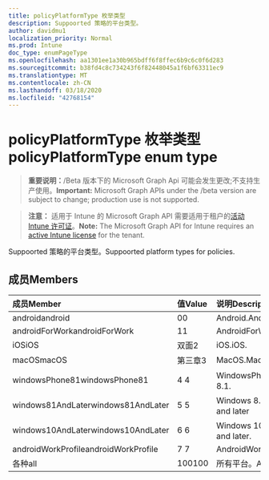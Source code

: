 ```yaml
---
title: policyPlatformType 枚举类型
description: Suppoorted 策略的平台类型。
author: davidmu1
localization_priority: Normal
ms.prod: Intune
doc_type: enumPageType
ms.openlocfilehash: aa1301ee1a30b965bdff6f8ffec6b9c6c0f6d283
ms.sourcegitcommit: b38fd4c8c734243f6f82448045a1f6bf63311ec9
ms.translationtype: MT
ms.contentlocale: zh-CN
ms.lasthandoff: 03/18/2020
ms.locfileid: "42768154"
---
```

# <a name="policyplatformtype-enum-type"></a><span data-ttu-id="3a90a-103">policyPlatformType 枚举类型</span><span class="sxs-lookup"><span data-stu-id="3a90a-103">policyPlatformType enum type</span></span>

> <span data-ttu-id="3a90a-104">**重要说明：**/Beta 版本下的 Microsoft Graph Api 可能会发生更改;不支持生产使用。</span><span class="sxs-lookup"><span data-stu-id="3a90a-104">**Important:** Microsoft Graph APIs under the /beta version are subject to change; production use is not supported.</span></span>

> <span data-ttu-id="3a90a-105">**注意：** 适用于 Intune 的 Microsoft Graph API 需要适用于租户的[活动 Intune 许可证](https://go.microsoft.com/fwlink/?linkid=839381)。</span><span class="sxs-lookup"><span data-stu-id="3a90a-105">**Note:** The Microsoft Graph API for Intune requires an [active Intune license](https://go.microsoft.com/fwlink/?linkid=839381) for the tenant.</span></span>

<span data-ttu-id="3a90a-106">Suppoorted 策略的平台类型。</span><span class="sxs-lookup"><span data-stu-id="3a90a-106">Suppoorted platform types for policies.</span></span>

## <a name="members"></a><span data-ttu-id="3a90a-107">成员</span><span class="sxs-lookup"><span data-stu-id="3a90a-107">Members</span></span>
|<span data-ttu-id="3a90a-108">成员</span><span class="sxs-lookup"><span data-stu-id="3a90a-108">Member</span></span>|<span data-ttu-id="3a90a-109">值</span><span class="sxs-lookup"><span data-stu-id="3a90a-109">Value</span></span>|<span data-ttu-id="3a90a-110">说明</span><span class="sxs-lookup"><span data-stu-id="3a90a-110">Description</span></span>|
|:---|:---|:---|
|<span data-ttu-id="3a90a-111">android</span><span class="sxs-lookup"><span data-stu-id="3a90a-111">android</span></span>|<span data-ttu-id="3a90a-112">0</span><span class="sxs-lookup"><span data-stu-id="3a90a-112">0</span></span>|<span data-ttu-id="3a90a-113">Android.</span><span class="sxs-lookup"><span data-stu-id="3a90a-113">Android.</span></span>|
|<span data-ttu-id="3a90a-114">androidForWork</span><span class="sxs-lookup"><span data-stu-id="3a90a-114">androidForWork</span></span>|<span data-ttu-id="3a90a-115">1</span><span class="sxs-lookup"><span data-stu-id="3a90a-115">1</span></span>|<span data-ttu-id="3a90a-116">AndroidForWork.</span><span class="sxs-lookup"><span data-stu-id="3a90a-116">AndroidForWork.</span></span>|
|<span data-ttu-id="3a90a-117">iOS</span><span class="sxs-lookup"><span data-stu-id="3a90a-117">iOS</span></span>|<span data-ttu-id="3a90a-118">双面</span><span class="sxs-lookup"><span data-stu-id="3a90a-118">2</span></span>|<span data-ttu-id="3a90a-119">iOS.</span><span class="sxs-lookup"><span data-stu-id="3a90a-119">iOS.</span></span>|
|<span data-ttu-id="3a90a-120">macOS</span><span class="sxs-lookup"><span data-stu-id="3a90a-120">macOS</span></span>|<span data-ttu-id="3a90a-121">第三章</span><span class="sxs-lookup"><span data-stu-id="3a90a-121">3</span></span>|<span data-ttu-id="3a90a-122">MacOS.</span><span class="sxs-lookup"><span data-stu-id="3a90a-122">MacOS.</span></span>|
|<span data-ttu-id="3a90a-123">windowsPhone81</span><span class="sxs-lookup"><span data-stu-id="3a90a-123">windowsPhone81</span></span>|<span data-ttu-id="3a90a-124">4 </span><span class="sxs-lookup"><span data-stu-id="3a90a-124">4</span></span>|<span data-ttu-id="3a90a-125">WindowsPhone 8.1。</span><span class="sxs-lookup"><span data-stu-id="3a90a-125">WindowsPhone 8.1.</span></span>|
|<span data-ttu-id="3a90a-126">windows81AndLater</span><span class="sxs-lookup"><span data-stu-id="3a90a-126">windows81AndLater</span></span>|<span data-ttu-id="3a90a-127">5 </span><span class="sxs-lookup"><span data-stu-id="3a90a-127">5</span></span>|<span data-ttu-id="3a90a-128">Windows 8.1 及更高版本</span><span class="sxs-lookup"><span data-stu-id="3a90a-128">Windows 8.1 and later</span></span>|
|<span data-ttu-id="3a90a-129">windows10AndLater</span><span class="sxs-lookup"><span data-stu-id="3a90a-129">windows10AndLater</span></span>|<span data-ttu-id="3a90a-130">6 </span><span class="sxs-lookup"><span data-stu-id="3a90a-130">6</span></span>|<span data-ttu-id="3a90a-131">Windows 10 及更高版本。</span><span class="sxs-lookup"><span data-stu-id="3a90a-131">Windows 10 and later.</span></span>|
|<span data-ttu-id="3a90a-132">androidWorkProfile</span><span class="sxs-lookup"><span data-stu-id="3a90a-132">androidWorkProfile</span></span>|<span data-ttu-id="3a90a-133">7 </span><span class="sxs-lookup"><span data-stu-id="3a90a-133">7</span></span>|<span data-ttu-id="3a90a-134">AndroidWorkProfile.</span><span class="sxs-lookup"><span data-stu-id="3a90a-134">AndroidWorkProfile.</span></span>|
|<span data-ttu-id="3a90a-135">各种</span><span class="sxs-lookup"><span data-stu-id="3a90a-135">all</span></span>|<span data-ttu-id="3a90a-136">100</span><span class="sxs-lookup"><span data-stu-id="3a90a-136">100</span></span>|<span data-ttu-id="3a90a-137">所有平台。</span><span class="sxs-lookup"><span data-stu-id="3a90a-137">All platforms.</span></span>|



